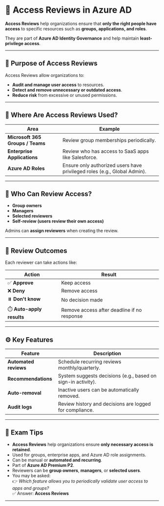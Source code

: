 # 🔎 Access Reviews in Azure AD

**Access Reviews** help organizations ensure that **only the right people have access** to specific resources such as **groups, applications, and roles**.

They are part of **Azure AD Identity Governance** and help maintain **least-privilege access**.

---

## 🎯 Purpose of Access Reviews

Access Reviews allow organizations to:

- **Audit and manage user access** to resources.
- **Detect and remove unnecessary or outdated access**.
- **Reduce risk** from excessive or unused permissions.

---

## 📌 Where Are Access Reviews Used?

| Area                         | Example |
|------------------------------|---------|
| **Microsoft 365 Groups / Teams** | Review group memberships periodically. |
| **Enterprise Applications**  | Review who has access to SaaS apps like Salesforce. |
| **Azure AD Roles**           | Ensure only authorized users have privileged roles (e.g., Global Admin). |

---

## 👤 Who Can Review Access?

- **Group owners**
- **Managers**
- **Selected reviewers**
- **Self-review (users review their own access)**

Admins can **assign reviewers** when creating the review.

---

## 🔁 Review Outcomes

Each reviewer can take actions like:

| Action          | Result |
|-----------------|--------|
| ✅ **Approve**   | Keep access |
| ❌ **Deny**      | Remove access |
| ⏸️ **Don't know** | No decision made |
| ⏱️ **Auto-apply results** | Remove access after deadline if no response |

---

## ⚙️ Key Features

| Feature                       | Description |
|-------------------------------|-------------|
| **Automated reviews**         | Schedule recurring reviews monthly/quarterly. |
| **Recommendations**           | System suggests decisions (e.g., based on sign-in activity). |
| **Auto-removal**              | Inactive users can be automatically removed. |
| **Audit logs**                | Review history and decisions are logged for compliance. |

---

## 📝 Exam Tips

- **Access Reviews** help organizations ensure **only necessary access is retained**.
- Used for groups, enterprise apps, and Azure AD role assignments.
- Can be manual or **automated and recurring**.
- Part of **Azure AD Premium P2**.
- Reviewers can be **group owners**, **managers**, or **selected users**.
- You may be asked:  
  👉 *Which feature allows you to periodically validate user access to apps and groups?*  
  ✅ Answer: **Access Reviews**

---